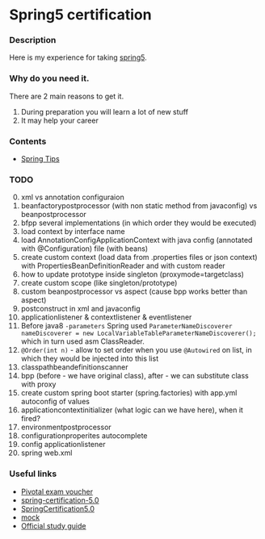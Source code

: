 # Spring5 certification

### Description
Here is my experience for taking [spring5](https://store.education.pivotal.io/confirm-course?courseid=EDU-1202).

### Why do you need it.
There are 2 main reasons to get it.
1. During preparation you will learn a lot of new stuff
2. It may help your career

### Contents
* [Spring Tips](https://github.com/dgaydukov/cert-spring5/blob/master/spring5.md)

### TODO
0. xml vs annotation configuraion
1. beanfactorypostprocessor (with non static method from javaconfig) vs beanpostprocessor
2. bfpp several implementations (in which order they would be executed)
2. load context by interface name
3. load AnnotationConfigApplicationContext with java config (annotated with @Configuration) file (with beans)
4. create custom context (load data from .properties files or json context) with PropertiesBeanDefinitionReader and with custom reader
5. how to update prototype inside singleton (proxymode=targetclass)
6. create custom scope (like singleton/prototype)
7. custom beanpostprocessor vs aspect (cause bpp works better than aspect)
8. postconstruct in xml and javaconfig
9. applicationlistener & contextlistener & eventlistener
10. Before java8 `-parameters` Spring used 
`ParameterNameDiscoverer nameDiscoverer = new LocalVariableTableParameterNameDiscoverer();` 
which in turn used asm ClassReader.
11. `@Order(int n)` - allow to set order when you use `@Autowired` on list, in which they would be injected into this list
12. classpathbeandefinitionscanner
13. bpp (before - we have original class), after - we can substitute class with proxy
14. create custom spring boot starter (spring.factories) with app.yml autoconfig of values
15. applicationcontextinitializer (what logic can we have here), when it fired?
16. environmentpostprocessor
17. configurationproperites autocomplete
18. config applicationlistener
19. spring web.xml


### Useful links
* [Pivotal exam voucher](https://store.education.pivotal.io/confirm-course?courseid=EDU-1202)
* [spring-certification-5.0](https://github.com/vshemyako/spring-certification-5.0)
* [SpringCertification5.0](https://github.com/MrR0807/SpringCertification5.0)
* [mock](http://itestjava.com/java-certification-practice-tests/product/enter.do?product=SPRING-CORE50)
* [Official study guide](https://www.amazon.com/Pivotal-Certified-Professional-Spring-Developer/dp/1484251350)